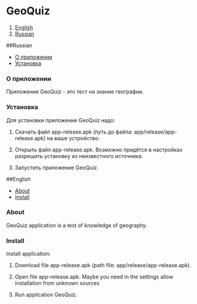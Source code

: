 # GeoQuiz

1. [English](#English)
2. [Russian](#Russian)

##Russian

* [О приложении](#о_приложении)
* [Установка](#установка)

### О приложении
Приложение GeoQuiz - это тест на знание географии.

### Установка

Для установки приложение GeoQuiz надо:

1. Скачать файл app-release.apk (путь до файла: app/release/app-release.apk) на ваше устройство.

2. Открыть файл app-release.apk. Возможно придётся в настройках разрешить установку из неизвестного источника.

3. Запустить приложение GeoQuiz.

##English

* [About](#about)
* [Install](#install)

### About
GeoQuiz application is a test of knowledge of geography.

### Install

Install application:

1. Download file app-release.apk (path file: app/release/app-release.apk).

2. Open file app-release.apk. Maybe you need in the settings allow installation from unknown sources

3. Run application GeoQuiz.
